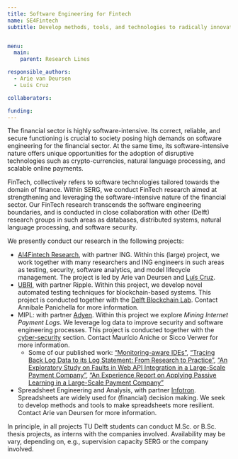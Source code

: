 ```yaml
---
title: Software Engineering for Fintech 
name: SE4Fintech
subtitle: Develop methods, tools, and technologies to radically innovate the software-intensive financial sector.


menu:
  main:
    parent: Research Lines

responsible_authors:
  - Arie van Deursen
  - Luís Cruz

collaborators:

funding:
---
```


The financial sector is highly software-intensive. Its correct, reliable, and secure functioning is crucial to society posing high demands on software engineering for the financial sector. At the same time, its software-intensive nature offers unique opportunities for the adoption of disruptive technologies such as crypto-currencies, natural language processing, and scalable online payments.

FinTech, collectively refers to software technologies tailored towards the domain of finance. Within SERG, we conduct FinTech research aimed at strengthening and leveraging the software-intensive nature of the financial sector. Our FinTech research transcends the software engineering boundaries, and is conducted in close collaboration with other (Delft) research groups in such areas as databases, distributed systems, natural language processing, and software security.

We presently conduct our research in the following projects:

* [AI4Fintech Research](https://se.ewi.tudelft.nl/ai4fintech/), with partner ING. Within this (large) project, we work together with many researchers and ING engineers in such areas as testing, security, software analytics, and model lifecycle management. The project is led by Arie van Deursen and [Luís Cruz](https://luiscruz.github.io).
* [UBRI](https://ubri.ripple.com/), with partner Ripple. Within this project, we develop novel automated testing techniques for blockchain-based systems. This project is conducted together with the [Delft Blockchain Lab](https://www.tudelft.nl/delft-blockchain-lab/). Contact Annibale Panichella for more information.
* MIPL: with partner [Adyen](https://adyen.com). Within this project we explore _Mining Internet Payment Logs_. We leverage log data to improve security and software engineering processes. This project is conducted together with the [cyber-security](https://www.tudelft.nl/cybersecurity/) section. Contact Maurício Aniche or Sicco Verwer for more information.
    * Some of our published work: [“Monitoring-aware IDEs”](https://pure.tudelft.nl/portal/en/publications/monitoringaware-ides(88f9c01f-eae2-4514-b49b-c3a388eeda53).html), [“Tracing Back Log Data to its Log Statement: From Research to Practice”](https://pure.tudelft.nl/portal/en/publications/tracing-back-log-data-to-its-log-statement-from-research-to-practice(9fc4a63c-57bf-4a80-aca2-48f5a8fb08a3).html), [“An Exploratory Study on Faults in Web API Integration in a Large-Scale Payment Company”](https://pure.tudelft.nl/portal/en/publications/an-exploratory-study-on-faults-in-web-api-integration-in-a-largescale-payment-company(d8b594fe-f6d8-412a-83b7-cba8870f6cc9).html), [“An Experience Report on Applying Passive Learning in a Large-Scale Payment Company”](https://pure.tudelft.nl/portal/en/publications/an-experience-report-on-applying-passive-learning-in-a-largescale-payment-company(b463c54a-d69f-4db4-9fcc-cbeb6e2ddf09).html)
* Spreadsheet Engineering and Analysis, with partner [Infotron](https://infotron.nl/). Spreadsheets are widely used for (financial) decision making. We seek to develop methods and tools to make spreadsheets more resilient. Contact Arie van Deursen for more information.

In principle, in all projects TU Delft students can conduct M.Sc. or B.Sc. thesis projects, as interns with the companies involved. Availability may be vary, depending on, e.g., supervision capacity SERG or the company involved.
